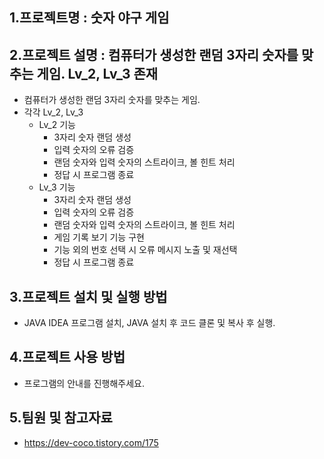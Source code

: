 ## 1.프로젝트명 : 숫자 야구 게임


## 2.프로젝트 설명 : 컴퓨터가 생성한 랜덤 3자리 숫자를 맞추는 게임. Lv_2, Lv_3 존재
+ 컴퓨터가 생성한 랜덤 3자리 숫자를 맞추는 게임.
+ 각각 Lv_2, Lv_3
  + Lv_2 기능
    + 3자리 숫자 랜덤 생성
    + 입력 숫자의 오류 검증
    + 랜덤 숫자와 입력 숫자의 스트라이크, 볼 힌트 처리
    + 정답 시 프로그램 종료
  + Lv_3 기능
    + 3자리 숫자 랜덤 생성
    + 입력 숫자의 오류 검증
    + 랜덤 숫자와 입력 숫자의 스트라이크, 볼 힌트 처리
    + 게임 기록 보기 기능 구현
    + 기능 외의 번호 선택 시 오류 메시지 노출 및 재선택
    + 정답 시 프로그램 종료


## 3.프로젝트 설치 및 실행 방법
+ JAVA IDEA 프로그램 설치, JAVA 설치 후 코드 클론 및 복사 후 실행.
   
## 4.프로젝트 사용 방법
+ 프로그램의 안내를 진행해주세요.

## 5.팀원 및 참고자료
+ https://dev-coco.tistory.com/175

